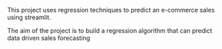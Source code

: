 This project uses regression techniques to predict an e-commerce sales using streamlit.


The aim of the project is to build a regression algorithm that can predict data driven sales forecasting